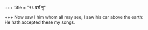 +++
title = "१८ दर्शं नु"

+++
Now saw I him whom all may see, I saw his car above the earth:  
     He hath accepted these my songs.